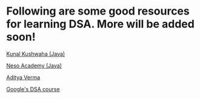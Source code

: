 # Following are some good resources for learning DSA. More will be added soon!

[Kunal Kushwaha (Java)](https://www.youtube.com/watch?v=rZ41y93P2Qo&list=PL9gnSGHSqcnr_DxHsP7AW9ftq0AtAyYqJ)

[Neso Academy (Java)](https://www.youtube.com/watch?v=VHbSopMyc4M&list=PLBlnK6fEyqRjKA_NuK9mHmlk0dZzuP1P5)

[Aditya Verma](https://www.youtube.com/c/AdityaVermaTheProgrammingLord)

[Google's DSA course](https://www.udacity.com/course/data-structures-and-algorithms-in-python--ud513)

